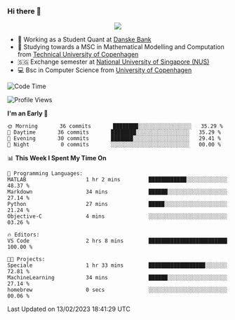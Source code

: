 ### Hi there 👋

<p align="center">
  <img src="https://media4.giphy.com/media/3ohzdKy5Z8TChSDuiA/giphy.gif?cid=ecf05e47r69cojk56gup9q8mep9liy48s94dn2uxsfh6fv39&rid=giphy.gif&ct=g" />
</p>

* 🏦 Working as a Student Quant at [Danske Bank](https://danskebank.dk)
* 🧮 Studying towards a MSC in Mathematical Modelling and Computation from [Technical University of Copenhagen](https://www.dtu.dk)
* 🇸🇬 Exchange semester at [National University of Singapore (NUS)](https://www.nus.edu.sg)
* 💻 Bsc in Computer Science from [University of Copenhagen](https://www.ku.dk/english/)


<!--START_SECTION:waka-->
![Code Time](http://img.shields.io/badge/Code%20Time-116%20hrs%2049%20mins-blue)

![Profile Views](http://img.shields.io/badge/Profile%20Views-0-blue)

**I'm an Early 🐤** 

```text
🌞 Morning       36 commits       ████████░░░░░░░░░░░░░░░░░   35.29 % 
🌆 Daytime       36 commits       ████████░░░░░░░░░░░░░░░░░   35.29 % 
🌃 Evening       30 commits       ███████░░░░░░░░░░░░░░░░░░   29.41 % 
🌙 Night          0 commits       ░░░░░░░░░░░░░░░░░░░░░░░░░   00.00 % 

```


📊 **This Week I Spent My Time On** 

```text
💬 Programming Languages: 
MATLAB                   1 hr 2 mins         ████████████░░░░░░░░░░░░░   48.37 % 
Markdown                 34 mins             ██████░░░░░░░░░░░░░░░░░░░   27.14 % 
Python                   27 mins             █████░░░░░░░░░░░░░░░░░░░░   21.24 % 
Objective-C              4 mins              ░░░░░░░░░░░░░░░░░░░░░░░░░   03.26 % 

🔥 Editors: 
VS Code                  2 hrs 8 mins        █████████████████████████   100.00 % 

🐱‍💻 Projects: 
Speciale                 1 hr 33 mins        ██████████████████░░░░░░░   72.81 % 
MachineLearning          34 mins             ██████░░░░░░░░░░░░░░░░░░░   27.14 % 
homebrew                 0 secs              ░░░░░░░░░░░░░░░░░░░░░░░░░   00.06 % 

```


 Last Updated on 13/02/2023 18:41:29 UTC
<!--END_SECTION:waka-->
